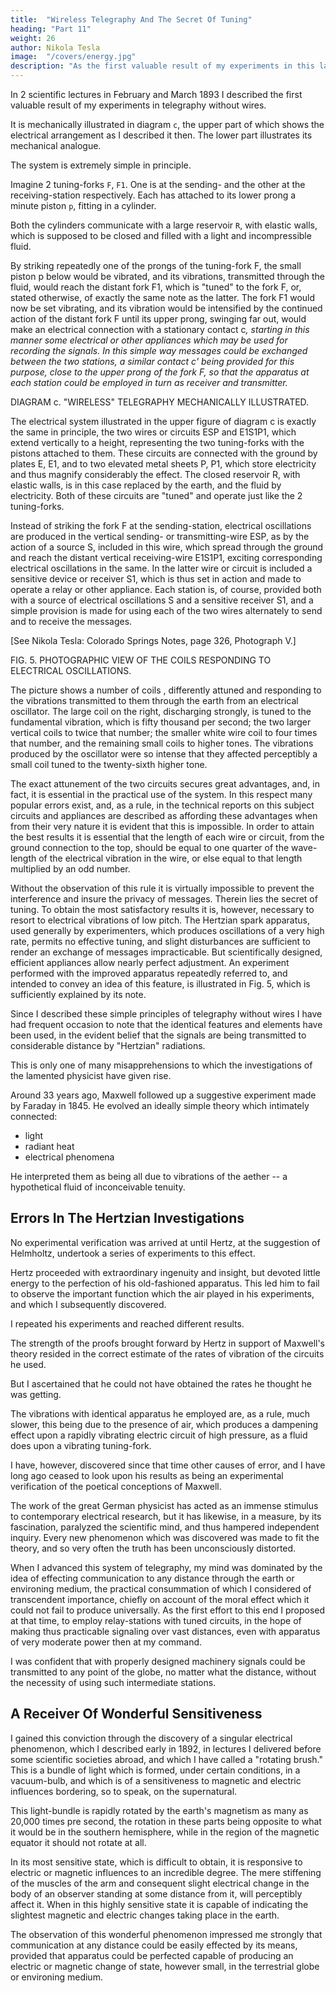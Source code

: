 ```yaml
---
title:  "Wireless Telegraphy And The Secret Of Tuning"
heading: "Part 11"
weight: 26
author: Nikola Tesla
image:  "/covers/energy.jpg"
description: "As the first valuable result of my experiments in this latter line a system of telegraphy without wires resulted, which I described in 2 scientific lectures in February and March, 1893"
---
```




In 2 scientific lectures in February and March 1893 I described the first valuable result of my experiments in telegraphy without wires.

It is mechanically illustrated in diagram `c`, the upper part of which shows the electrical arrangement as I described it then. The lower part illustrates its mechanical analogue. 

The system is extremely simple in principle. 

Imagine 2 tuning-forks `F`, `F1`. One is at the sending- and the other at the receiving-station respectively. Each has attached to its lower prong a minute piston `p`, fitting in a cylinder. 

Both the cylinders communicate with a large reservoir `R`, with elastic walls, which is supposed to be closed and filled with a light and incompressible fluid. 


By striking repeatedly one of the prongs of the tuning-fork F, the small piston p below would be vibrated, and its vibrations, transmitted through the fluid, would reach the distant fork F1, which is "tuned" to the fork F, or, stated otherwise, of exactly the same note as the latter. The fork F1 would now be set vibrating, and its vibration would be intensified by the continued action of the distant fork F until its upper prong, swinging far out, would make an electrical connection with a stationary contact c<i>, starting in this manner some electrical or other appliances which may be used for recording the signals. In this simple way messages could be exchanged between the two stations, a similar contact c' being provided for this purpose, close to the upper prong of the fork F, so that the apparatus at each station could be employed in turn as receiver and transmitter. </i>

DIAGRAM c. "WIRELESS" TELEGRAPHY MECHANICALLY ILLUSTRATED. 

The electrical system illustrated in the upper figure of diagram c is exactly the same in principle, the two wires or circuits ESP and E1S1P1, which extend vertically to a height, representing the two tuning-forks with the pistons attached to them. These circuits are connected with the ground by plates E, E1, and to two elevated metal sheets P, P1, which store electricity and thus magnify considerably the effect. The closed reservoir R, with elastic walls, is in this case replaced by the earth, and the fluid by electricity. Both of these circuits are "tuned" and operate just like the 2 tuning-forks. 

Instead of striking the fork F at the sending-station, electrical oscillations are produced in the vertical sending- or transmitting-wire ESP, as by the action of a source S, included in this wire, which spread through the ground and reach the distant vertical receiving-wire E1S1P1, exciting corresponding electrical oscillations in the same. In the latter wire or circuit is included a sensitive device or receiver S1, which is thus set in action and made to operate a relay or other appliance. Each station is, of course, provided both with a source of electrical oscillations S and a sensitive receiver S1, and a simple provision is made for using each of the two wires alternately to send and to receive the messages. 

[See Nikola Tesla: Colorado Springs Notes, page 326, Photograph V.] 

FIG. 5. PHOTOGRAPHIC VIEW OF THE COILS RESPONDING TO ELECTRICAL OSCILLATIONS.

The picture shows a number of coils , differently attuned and responding to the vibrations transmitted to them through the earth from an electrical oscillator. The large coil on the right, discharging strongly, is tuned to the fundamental vibration, which is fifty thousand per second; the two larger vertical coils to twice that number; the smaller white wire coil to four times that number, and the remaining small coils to higher tones. The vibrations produced by the oscillator were so intense that they affected perceptibly a small coil tuned to the twenty-sixth higher tone. 

The exact attunement of the two circuits secures great advantages, and, in fact, it is essential in the practical use of the system. In this respect many popular errors exist, and, as a rule, in the technical reports on this subject circuits and appliances are described as affording these advantages when from their very nature it is evident that this is impossible. In order to attain the best results it is essential that the length of each wire or circuit, from the ground connection to the top, should be equal to one quarter of the wave-length of the electrical vibration in the wire, or else equal to that length multiplied by an odd number. 

Without the observation of this rule it is virtually impossible to prevent the interference and insure the privacy of messages. Therein lies the secret of tuning. To obtain the most satisfactory results it is, however, necessary to resort to electrical vibrations of low pitch. The Hertzian spark apparatus, used generally by experimenters, which produces oscillations of a very high rate, permits no effective tuning, and slight disturbances are sufficient to render an exchange of messages impracticable. But scientifically designed, efficient appliances allow nearly perfect adjustment. An experiment performed with the improved apparatus repeatedly referred to, and intended to convey an idea of this feature, is illustrated in Fig. 5, which is sufficiently explained by its note. 


Since I described these simple principles of telegraphy without wires I have had frequent occasion to note that the identical features and elements have been used, in the evident belief that the signals are being transmitted to considerable distance by "Hertzian" radiations. 

This is only one of many misapprehensions to which the investigations of the lamented physicist have given rise. 

Around 33 years ago, Maxwell followed up a suggestive experiment made by Faraday in 1845. He evolved an ideally simple theory which intimately connected:
- light
- radiant heat
- electrical phenomena

He interpreted them as being all due to vibrations of the aether -- a hypothetical fluid of inconceivable tenuity. 



## Errors In The Hertzian Investigations

No experimental verification was arrived at until Hertz, at the suggestion of Helmholtz, undertook a series of experiments to this effect.

Hertz proceeded with extraordinary ingenuity and insight, but devoted little energy to the perfection of his old-fashioned apparatus. This led him to fail to observe the important function which the air played in his experiments, and which I subsequently discovered. 

I repeated his experiments and reached different results. 

The strength of the proofs brought forward by Hertz in support of Maxwell's theory resided in the correct estimate of the rates of vibration of the circuits he used. 

But I ascertained that he could not have obtained the rates he thought he was getting. 

The vibrations with identical apparatus he employed are, as a rule, much slower, this being due to the presence of air, which produces a dampening effect upon a rapidly vibrating electric circuit of high pressure, as a fluid does upon a vibrating tuning-fork. 

I have, however, discovered since that time other causes of error, and I have long ago ceased to look upon his results as being an experimental verification of the poetical conceptions of Maxwell. 

The work of the great German physicist has acted as an immense stimulus to contemporary electrical research, but it has likewise, in a measure, by its fascination, paralyzed the scientific mind, and thus hampered independent inquiry. Every new phenomenon which was discovered was made to fit the theory, and so very often the truth has been unconsciously distorted. 

When I advanced this system of telegraphy, my mind was dominated by the idea of effecting communication to any distance through the earth or environing medium, the practical consummation of which I considered of transcendent importance, chiefly on account of the moral effect which it could not fail to produce universally. As the first effort to this end I proposed at that time, to employ relay-stations with tuned circuits, in the hope of making thus practicable signaling over vast distances, even with apparatus of very moderate power then at my command. 

I was confident that with properly designed machinery signals could be transmitted to any point of the globe, no matter what the distance, without the necessity of using such intermediate stations. 


## A Receiver Of Wonderful Sensitiveness

I gained this conviction through the discovery of a singular electrical phenomenon, which I described early in 1892, in lectures I delivered before some scientific societies abroad, and which I have called a "rotating brush." This is a bundle of light which is formed, under certain conditions, in a vacuum-bulb, and which is of a sensitiveness to magnetic and electric influences bordering, so to speak, on the supernatural. 

This light-bundle is rapidly rotated by the earth's magnetism as many as 20,000 times pre second, the rotation in these parts being opposite to what it would be in the southern hemisphere, while in the region of the magnetic equator it should not rotate at all. 

In its most sensitive state, which is difficult to obtain, it is responsive to electric or magnetic influences to an incredible degree. The mere stiffening of the muscles of the arm and consequent slight electrical change in the body of an observer standing at some distance from it, will perceptibly affect it. When in this highly sensitive state it is capable of indicating the slightest magnetic and electric changes taking place in the earth. 

The observation of this wonderful phenomenon impressed me strongly that communication at any distance could be easily effected by its means, provided that apparatus could be perfected capable of producing an electric or magnetic change of state, however small, in the terrestrial globe or environing medium. 
